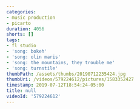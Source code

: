 ```yaml
---
categories:
- music production
- picarto
duration: 4056
shorts: []
tags:
- fl studio
- 'song: bokeh'
- 'song: olin maris'
- 'song: the mountains, they trouble me'
- 'song: turnstile'
thumbPath: /assets/thumbs/20190712235424.jpg
thumbUri: /videos/579224612/pictures/1583352427
timestamp: 2019-07-12T18:54:24-05:00
title: null
videoId: '579224612'
---
```

